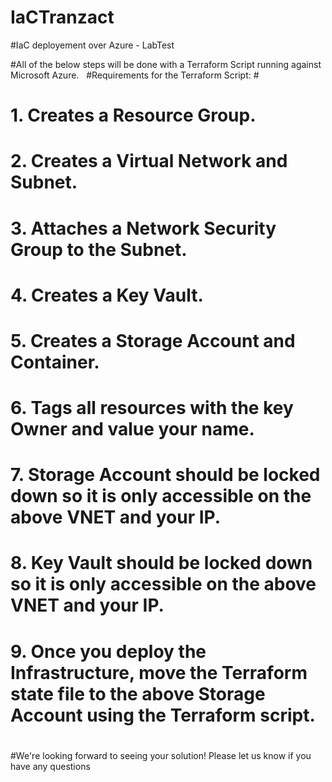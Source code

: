 # IaCTranzact

#IaC deployement over Azure - LabTest

#All of the below steps will be done with a Terraform Script running against Microsoft Azure.
 
#Requirements for the Terraform Script:
# 
#	1. Creates a Resource Group.
#	2. Creates a Virtual Network and Subnet.
#	3. Attaches a Network Security Group to the Subnet.
#	4. Creates a Key Vault.
#	5. Creates a Storage Account and Container.
#	6. Tags all resources with the key Owner and value your name.
#	7. Storage Account should be locked down so it is only accessible on the above VNET and your IP.
#	8. Key Vault should be locked down so it is only accessible on the above VNET and your IP.
#	9. Once you deploy the Infrastructure, move the Terraform state file to the above Storage Account using the Terraform script.
#	
#We're looking forward to seeing your solution! Please let us know if you have any questions
